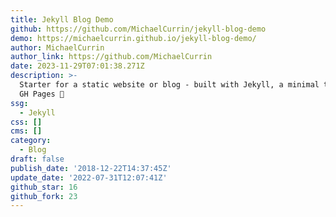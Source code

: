 ```yaml
---
title: Jekyll Blog Demo
github: https://github.com/MichaelCurrin/jekyll-blog-demo
demo: https://michaelcurrin.github.io/jekyll-blog-demo/
author: MichaelCurrin
author_link: https://github.com/MichaelCurrin
date: 2023-11-29T07:01:38.271Z
description: >-
  Starter for a static website or blog - built with Jekyll, a minimal theme and
  GH Pages 🧪
ssg:
  - Jekyll
css: []
cms: []
category:
  - Blog
draft: false
publish_date: '2018-12-22T14:37:45Z'
update_date: '2022-07-31T12:07:41Z'
github_star: 16
github_fork: 23
---
```

